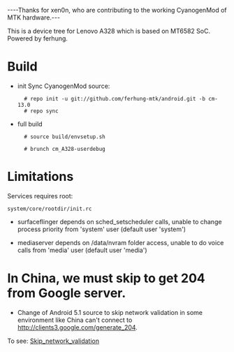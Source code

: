 ----Thanks for xen0n, who are contributing to the working CyanogenMod of MTK hardware.---

This is a device tree for Lenovo A328 which is based on MT6582 SoC. Powered by ferhung.
# Build

* init
  Sync CyanogenMod source:

        # repo init -u git://github.com/ferhung-mtk/android.git -b cm-13.0        
        # repo sync

* full build
        
        # source build/envsetup.sh

        # brunch cm_A328-userdebug

# Limitations

Services requires root:

`system/core/rootdir/init.rc`

  * surfaceflinger depends on sched_setscheduler calls, unable to change process priority from 'system' user (default user 'system')

  * mediaserver depends on /data/nvram folder access, unable to do voice calls from 'media' user (default user 'media')

# In China, we must skip to get 204 from Google server.
  * Change of Android 5.1 source to skip network validation in some environment like China can't connect to http://clients3.google.com/generate_204. 

  To see: 
    [Skip_network_validation](http://github.com/ferhung/Skip_network_validation)
